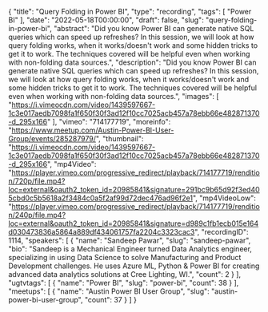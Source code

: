 {
  "title": "Query Folding in Power BI",
  "type": "recording",
  "tags": [
    "Power BI"
  ],
  "date": "2022-05-18T00:00:00",
  "draft": false,
  "slug": "query-folding-in-power-bi",
  "abstract": "Did you know Power BI can generate native SQL queries which can speed up refreshes? In this session, we will look at how query folding works, when it works/doesn't work and some hidden tricks to get it to work. The techniques covered will be helpful even when working with non-folding data sources.",
  "description": "Did you know Power BI can generate native SQL queries which can speed up refreshes? In this session, we will look at how query folding works, when it works/doesn't work and some hidden tricks to get it to work. The techniques covered will be helpful even when working with non-folding data sources.",
  "images": [
    "https://i.vimeocdn.com/video/1439597667-1c3e017aedb7098fa1f650f30f3ad12f10cc7025acb457a78ebb66e482871370-d_295x166"
  ],
  "vimeo": "714177719",
  "moreinfo": "https://www.meetup.com/Austin-Power-BI-User-Group/events/285287979/",
  "thumbnail": "https://i.vimeocdn.com/video/1439597667-1c3e017aedb7098fa1f650f30f3ad12f10cc7025acb457a78ebb66e482871370-d_295x166",
  "mp4Video": "https://player.vimeo.com/progressive_redirect/playback/714177719/rendition/720p/file.mp4?loc=external&oauth2_token_id=20985841&signature=291bc9b65d92f3ed405cbd0c5b5618a2f3484c0a5f2af99d72dec476ad96f2e1",
  "mp4VideoLow": "https://player.vimeo.com/progressive_redirect/playback/714177719/rendition/240p/file.mp4?loc=external&oauth2_token_id=20985841&signature=d989c1fb1ecb015e164d030473836a5864a889df434061757fa2204c3323cac3",
  "recordingID": 1114,
  "speakers": [
    {
      "name": "Sandeep Pawar",
      "slug": "sandeep-pawar",
      "bio": "Sandeep is a Mechanical Engineer turned Data Analytics engineer, specializing in using Data Science to solve Manufacturing and Product Development challenges. He uses Azure ML, Python & Power BI for creating advanced data analytics solutions at Cree Lighting, WI.",
      "count": 2
    }
  ],
  "ugtvtags": [
    {
      "name": "Power BI",
      "slug": "power-bi",
      "count": 38
    }
  ],
  "meetups": [
    {
      "name": "Austin Power BI User Group",
      "slug": "austin-power-bi-user-group",
      "count": 37
    }
  ]
}